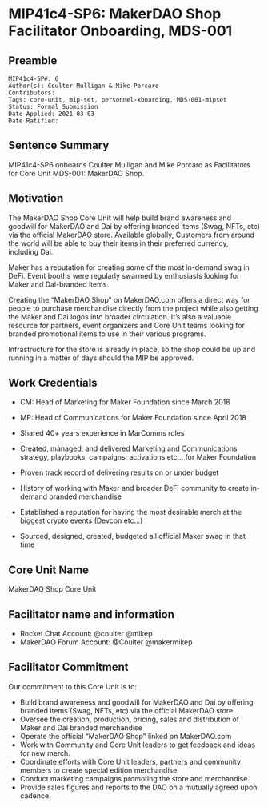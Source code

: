 # MIP41c4-SP6: MakerDAO Shop Facilitator Onboarding, MDS-001

## Preamble

```
MIP41c4-SP#: 6
Author(s): Coulter Mulligan & Mike Porcaro
Contributors: 
Tags: core-unit, mip-set, personnel-xboarding, MDS-001-mipset
Status: Formal Submission
Date Applied: 2021-03-03
Date Ratified:
```

## Sentence Summary

MIP41c4-SP6 onboards Coulter Mulligan and Mike Porcaro as Facilitators for Core Unit MDS-001: MakerDAO Shop.

## Motivation

The MakerDAO Shop Core Unit will help build brand awareness and goodwill for MakerDAO and Dai by offering branded items (Swag, NFTs, etc) via the official MakerDAO store. Available globally, Customers from around the world will be able to buy their items in their preferred currency, including Dai.

Maker has a reputation for creating some of the most in-demand swag in DeFi. Event booths were regularly swarmed by enthusiasts looking for Maker and Dai-branded items.

Creating the “MakerDAO Shop” on MakerDAO.com offers a direct way for people to purchase merchandise directly from the project while also getting the Maker and Dai logos into broader circulation. It’s also a valuable resource for partners, event organizers and Core Unit teams looking for branded promotional items to use in their various programs.

Infrastructure for the store is already in place, so the shop could be up and running in a matter of days should the MIP be approved.

## Work Credentials

* CM: Head of Marketing for Maker Foundation since March 2018
* MP: Head of Communications for Maker Foundation since April 2018
* Shared 40+ years experience in MarComms roles

* Created, managed, and delivered Marketing and Communications strategy, playbooks, campaigns, activations etc... for Maker Foundation
* Proven track record of delivering results on or under budget
* History of working with Maker and broader DeFi community to create in-demand branded merchandise
* Established a reputation for having the most desirable merch at the biggest crypto events (Devcon etc…)

* Sourced, designed, created, budgeted all official Maker swag in that time

## Core Unit Name

MakerDAO Shop Core Unit

## Facilitator name and information

* Rocket Chat Account: @coulter @mikep
* MakerDAO Forum Account: @Coulter @makermikep

## Facilitator Commitment

Our commitment to this Core Unit is to:

* Build brand awareness and goodwill for MakerDAO and Dai by offering branded items (Swag, NFTs, etc) via the official MakerDAO store
* Oversee the creation, production, pricing, sales and distribution of Maker and Dai branded merchandise
* Operate the official “MakerDAO Shop” linked on MakerDAO.com
* Work with Community and Core Unit leaders to get feedback and ideas for new merch.
* Coordinate efforts with Core Unit leaders, partners and community members to create special edition merchandise.
* Conduct marketing campaigns promoting the store and merchandise.
* Provide sales figures and reports to the DAO on a mutually agreed upon cadence.
